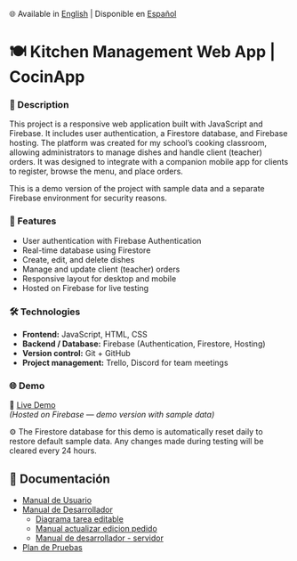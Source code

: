 🌐 Available in [English](./README.md) | Disponible en [Español](./README.es.md)

# 🍽️ Kitchen Management Web App | CocinApp

### 🧾 Description
This project is a responsive web application built with JavaScript and Firebase. It includes user authentication, a Firestore database, and Firebase hosting.
The platform was created for my school’s cooking classroom, allowing administrators to manage dishes and handle client (teacher) orders.
It was designed to integrate with a companion mobile app for clients to register, browse the menu, and place orders.

This is a demo version of the project with sample data and a separate Firebase environment for security reasons.

### 🚀 Features
- User authentication with Firebase Authentication  
- Real-time database using Firestore  
- Create, edit, and delete dishes  
- Manage and update client (teacher) orders  
- Responsive layout for desktop and mobile  
- Hosted on Firebase for live testing  

### 🛠️ Technologies
- **Frontend:** JavaScript, HTML, CSS  
- **Backend / Database:** Firebase (Authentication, Firestore, Hosting)  
- **Version control:** Git + GitHub  
- **Project management:** Trello, Discord for team meetings  

### 🌐 Demo
🔗 [Live Demo](https://pollinatorbee.github.io/kitchen-management/)  
*(Hosted on Firebase — demo version with sample data)*

⚙️ The Firestore database for this demo is automatically reset daily to restore default sample data.
Any changes made during testing will be cleared every 24 hours.

## 📄 Documentación
- [Manual de Usuario](https://pollinatorbee.github.io/kitchen-management/docs/manuals/Manual_de_usuario.pdf)
- [Manual de Desarrollador](https://pollinatorbee.github.io/kitchen-management/docs/manuals/Manual-desarrollador.pdf)
  -   [Diagrama tarea editable](https://pollinatorbee.github.io/kitchen-management/docs/manuals/Diagrama_Tarea_editable.drawio.pdf)
  -   [Manual actualizar edicion pedido](https://pollinatorbee.github.io/kitchen-management/docs/manuals/AppCocina_Tarea_actualizar_edicion_Pedido.pdf)
  -   [Manual de desarrollador - servidor](https://pollinatorbee.github.io/kitchen-management/docs/manuals/Manual_de_desarrollador_servidor.pdf)
- [Plan de Pruebas](https://pollinatorbee.github.io/kitchen-management/docs/Plan-pruebas.pdf)

